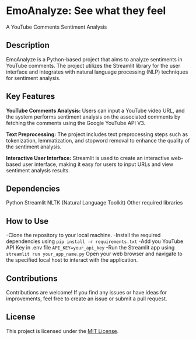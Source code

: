 # EmoAnalyze: See what they feel
A YouTube Comments Sentiment Analysis

## Description
EmoAnalyze is a Python-based project that aims to analyze sentiments in YouTube comments. The project utilizes the Streamlit library for the user interface and integrates with natural language processing (NLP) techniques for sentiment analysis.

## Key Features
**YouTube Comments Analysis:** Users can input a YouTube video URL, and the system performs sentiment analysis on the associated comments by fetching the comments using the Google YouTube API V3.

**Text Preprocessing:** The project includes text preprocessing steps such as tokenization, lemmatization, and stopword removal to enhance the quality of the sentiment analysis.

**Interactive User Interface:** Streamlit is used to create an interactive web-based user interface, making it easy for users to input URLs and view sentiment analysis results.

## Dependencies
Python
Streamlit
NLTK (Natural Language Toolkit)
Other required libraries

## How to Use
-Clone the repository to your local machine.
-Install the required dependencies using ```pip install -r requirements.txt```
-Add you YouTube API Key in .env file ```API_KEY=your_api_key```
-Run the Streamlit app using ```streamlit run your_app_name.py```
Open your web browser and navigate to the specified local host to interact with the application.

## Contributions
Contributions are welcome! If you find any issues or have ideas for improvements, feel free to create an issue or submit a pull request.

## License
This project is licensed under the [MIT License](LICENSE.md).
